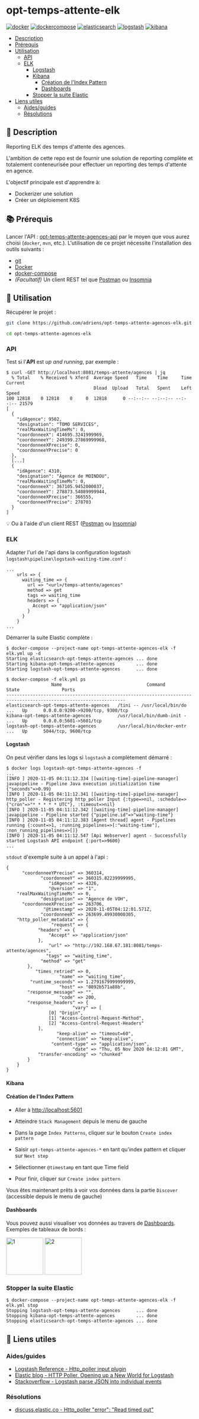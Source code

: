 # opt-temps-attente-elk
[![docker](https://github.com/HakumenNC/logo-gallery/raw/main/img/devops/docker/docker.png)](https://www.docker.com "Docker")
[![dockercompose](https://github.com/HakumenNC/logo-gallery/raw/main/img/devops/docker-compose/docker-compose.png)](https://docs.docker.com/compose "Docker compose")
[![elasticsearch](https://github.com/HakumenNC/logo-gallery/raw/main/img/database/elasticsearch/elasticsearch.png)](https://www.elastic.co/what-is/elasticsearch "Elasticsearch")
[![logstash](https://github.com/HakumenNC/logo-gallery/raw/main/img/tools/logstash/logstash.png)](https://www.elastic.co/logstash "Logstash")
[![kibana](https://github.com/HakumenNC/logo-gallery/raw/main/img/tools/kibana/kibana.png)](https://www.elastic.co/kibana "Kibana")

* [Description](#speech_balloon-description)
* [Prérequis](#books-prérequis)
* [Utilisation](#rocket-utilisation)
  * [API](#api)
  * [ELK](#elk)
    * [Logstash](#logstash)
    * [Kibana](#kibana)
      * [Création de l'Index Pattern](#création-de-lindex-pattern)
      * [Dashboards](#dashboards)
    * [Stopper la suite Elastic](#stopper-la-suite-elastic)
* [Liens utiles](#liens-utiles)
  * [Aides/guides](#aidesguides)
  * [Résolutions](#résolutions)

## :speech_balloon: Description

Reporting ELK des temps d'attente des agences.

L'ambition de cette repo est de fournir une solution de reporting complète et totalement conteneurisée pour effectuer un reporting des temps d'attente en agence.

L'objectif principale est d'apprendre à:

* Dockerizer une solution
* Créer un déploiement K8S

## :books: Prérequis

Lancer l'API : [opt-temps-attente-agences-api](https://github.com/adriens/opt-temps-attente-agences-api) par le moyen que vous aurez choisi (`docker`, `mvn`, etc.). L'utilisation de ce projet nécessite l'installation des outils suivants :

* [git](https://git-scm.com/downloads)
* [Docker](https://www.docker.com/get-started)
* [docker-compose](https://docs.docker.com/compose/install/)
* *(Facultatif)* Un client REST tel que [Postman](https://www.postman.com/downloads/) ou [Insomnia](https://insomnia.rest/)

## :rocket: Utilisation

Récupérer le projet :

```bash
git clone https://github.com/adriens/opt-temps-attente-agences-elk.git
```

```bash
cd opt-temps-attente-agences-elk
```

### API

Test si l'**API** est *up and running*, par exemple :

```console
$ curl -GET http://localhost:8081/temps-attente/agences | jq
  % Total    % Received % Xferd  Average Speed   Time    Time     Time  Current
                                 Dload  Upload   Total   Spent    Left  Speed
100 12818    0 12818    0     0  12818      0 --:--:-- --:--:-- --:--:-- 21579
[
  {
    "idAgence": 9502,
    "designation": "TOMO SERVICES",
    "realMaxWaitingTimeMs": 0,
    "coordonneeX": 414695.3241999969,
    "coordonneeY": 249399.27869999968,
    "coordonneeXPrecise": 0,
    "coordonneeYPrecise": 0
  },
  [...]
  {
    "idAgence": 4310,
    "designation": "Agence de MOINDOU",
    "realMaxWaitingTimeMs": 0,
    "coordonneeX": 367105.9452000037,
    "coordonneeY": 278873.54089999944,
    "coordonneeXPrecise": 366555,
    "coordonneeYPrecise": 278703
  }
]
```

:bulb: Ou à l'aide d'un client REST ([Postman](https://www.postman.com/downloads/) ou [Insomnia](https://insomnia.rest/))

### ELK

Adapter l'url de l'api dans la configuration logstash `logstash\pipeline\logstash-waiting-time.conf` :

```properties
...
    urls => {
      waiting_time => {
        url => "<url>/temps-attente/agences"
        method => get
        tags => waiting_time
        headers => {
          Accept => "application/json"
        }
      }
    }
...
```

Démarrer la suite Elastic complète :

```console
$ docker-compose --project-name opt-temps-attente-agences-elk -f elk.yml up -d
Starting elasticsearch-opt-temps-attente-agences ... done
Starting kibana-opt-temps-attente-agences        ... done
Starting logstash-opt-temps-attente-agences      ... done
```

```console
$ docker-compose -f elk.yml ps
                 Name                                Command               State                Ports
-------------------------------------------------------------------------------------------------------------------
elasticsearch-opt-temps-attente-agences   /tini -- /usr/local/bin/do ...   Up      0.0.0.0:9200->9200/tcp, 9300/tcp
kibana-opt-temps-attente-agences          /usr/local/bin/dumb-init - ...   Up      0.0.0.0:5601->5601/tcp
logstash-opt-temps-attente-agences        /usr/local/bin/docker-entr ...   Up      5044/tcp, 9600/tcp
```

#### Logstash

On peut vérifier dans les logs si `logstash` a complètement démarré :

```console
$ docker logs logstash-opt-temps-attente-agences -f
...
[INFO ] 2020-11-05 04:11:12.334 [[waiting-time]-pipeline-manager] javapipeline - Pipeline Java execution initialization time {"seconds"=>0.99}
[INFO ] 2020-11-05 04:11:12.341 [[waiting-time]-pipeline-manager] http_poller - Registering http_poller Input {:type=>nil, :schedule=>{"cron"=>"* * * * * UTC"}, :timeout=>nil}
[INFO ] 2020-11-05 04:11:12.342 [[waiting-time]-pipeline-manager] javapipeline - Pipeline started {"pipeline.id"=>"waiting-time"}
[INFO ] 2020-11-05 04:11:12.383 [Agent thread] agent - Pipelines running {:count=>1, :running_pipelines=>[:"waiting-time"], :non_running_pipelines=>[]}
[INFO ] 2020-11-05 04:11:12.547 [Api Webserver] agent - Successfully started Logstash API endpoint {:port=>9600}
...
```

`stdout` d'exemple suite à un appel à l'api :

```properties
{
      "coordonneeYPrecise" => 360314,
             "coordonneeY" => 360315.82239999995,
                "idAgence" => 4326,
                "@version" => "1",
    "realMaxWaitingTimeMs" => 0,
             "designation" => "Agence de VOH",
      "coordonneeXPrecise" => 263706,
              "@timestamp" => 2020-11-05T04:12:01.571Z,
             "coordonneeX" => 263699.49930000305,
    "http_poller_metadata" => {
                 "request" => {
            "headers" => {
                "Accept" => "application/json"
            },
                "url" => "http://192.168.67.181:8081/temps-attente/agences",
               "tags" => "waiting_time",
             "method" => "get"
        },
           "times_retried" => 0,
                    "name" => "waiting_time",
         "runtime_seconds" => 1.2791679999999999,
                    "host" => "0892b571a88b",
        "response_message" => "",
                    "code" => 200,
        "response_headers" => {
                         "vary" => [
                [0] "Origin",
                [1] "Access-Control-Request-Method",
                [2] "Access-Control-Request-Headers"
            ],
                   "keep-alive" => "timeout=60",
                   "connection" => "keep-alive",
                 "content-type" => "application/json",
                         "date" => "Thu, 05 Nov 2020 04:12:01 GMT",
            "transfer-encoding" => "chunked"
        }
    }
}
```

#### Kibana

#### Création de l'Index Pattern

* Aller à <http://localhost:5601>

* Atteindre `Stack Management` depuis le menu de gauche

* Dans la page `Index Patterns`, cliquer sur le bouton `Create index pattern`

* Saisir `opt-temps-attente-agences-*` en tant qu'index pattern et cliquer sur  `Next step`

* Sélectionner `@timestamp` en tant que Time field

* Pour finir, cliquer sur `Create index pattern`

Vous êtes maintenant prêts à voir vos données dans la partie `Discover` (accessible depuis le menu de gauche)

#### Dashboards

Vous pouvez aussi visualiser vos données au travers de [Dashboards](https://www.elastic.co/guide/en/kibana/current/dashboard-create-new-dashboard.html).
Exemples de tableaux de bords :

<img src="img/dashboard-1.PNG" alt="1" title="1" height="100" /> <img src="img/dashboard-2.PNG" alt="2" title="2" height="100" />

### Stopper la suite Elastic

```console
$ docker-compose --project-name opt-temps-attente-agences-elk -f elk.yml stop
Stopping logstash-opt-temps-attente-agences      ... done
Stopping kibana-opt-temps-attente-agences        ... done
Stopping elasticsearch-opt-temps-attente-agences ... done
```

## :link: Liens utiles

### Aides/guides

* [Logstash Reference - Http_poller input plugin](https://www.elastic.co/guide/en/logstash/current/plugins-inputs-http_poller.html)
* [Elastic blog - HTTP Poller, Opening up a New World for Logstash](https://www.elastic.co/fr/blog/introducing-logstash-http-poller)
* [Stackoverflow - Logstash parse JSON into individual events](https://stackoverflow.com/questions/37325032/logstash-parse-json-into-individual-events)

### Résolutions

* [discuss.elastic.co - Http_poller "error": "Read timed out"](https://discuss.elastic.co/t/http-poller-error-read-timed-out/150899)
